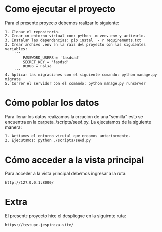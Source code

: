 # Como ejecutar el proyecto

Para el presente proyecto debemos realizar lo siguiente:
    
    1. Clonar el repositorio.
    2. Crear un entorno virtual con: python -m venv env y activarlo.
    3. Instalar las dependencias: pip instal  - r requirements.txt
    3. Crear archivo .env en la raiz del proyecto con las siguientes variables:
        '''
            PASSWORD_USERS = 'fasdsad'
            SECRET_KEY = 'fasdsd'
            DEBUG = False
        ''' 
    4. Aplicar las migraciones con el siguiente comando: python manage.py migrate
    5. Correr el servidor con el comando: python manage.py runserver

# Cómo poblar los datos
Para llenar los datos realizamos la creación de una "semilla" esto se encuentra en la carpeta ./scripts/seed.py. La ejecutamos de la siguiente manera:

    1. Actiamos el entorno virutal que creamos anteriormente.
    2. Ejecutamos: python ./scripts/seed.py

# Cómo acceder a la vista principal
Para acceder a la vista principal debemos ingresar a la ruta:
    
    http://127.0.0.1:8000/

# Extra
El presente proyecto hice el despliegue en la siguiente ruta:

    https://testupc.jespinoza.site/

